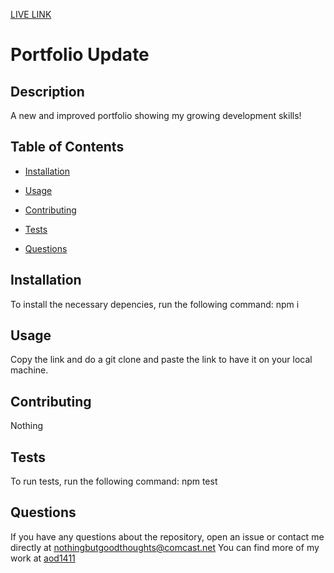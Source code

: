 
[LIVE LINK](https://aod1411.github.io/updated-portfolio-/)

# Portfolio Update

  ## Description

  A new and improved portfolio showing my growing development skills!

  ## Table of Contents

  * [Installation](#installation)

  * [Usage](#usage)

  * [Contributing](#contributing)

  * [Tests](#tests)

  * [Questions](#questions)

  ## Installation

  To install the necessary depencies, run the following command:
  npm i

  ## Usage
Copy the link and do a git clone and paste the link to have it on your local machine.

  ## Contributing
  Nothing

  ## Tests

  To run tests, run the following command:
  npm test

  ## Questions

  If you have any questions about the repository, open an issue or contact me directly at nothingbutgoodthoughts@comcast.net
  You can find more of my work at [aod1411](https://github.com/aod1411)


